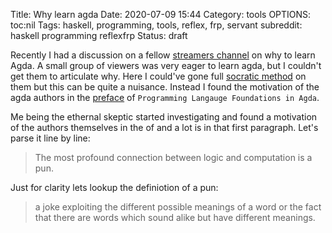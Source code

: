 Title: Why learn agda
Date: 2020-07-09 15:44
Category: tools
OPTIONS: toc:nil
Tags: haskell, programming, tools, reflex, frp, servant
subreddit: haskell programming reflexfrp
Status: draft

Recently I had a discussion on a fellow [streamers channel](https://www.twitch.tv/freeman42x) on why to learn Agda.
A small group of viewers was very eager to learn agda,
but I couldn't get them to articulate why.
Here I could've gone full [socratic method](https://en.wikipedia.org/wiki/Socratic_method)
on them but this can be quite a nuisance.
Instead I found the motivation of the agda authors in the 
[preface](https://plfa.github.io/Preface/)
of `Programming Langauge Foundations in Agda`.



Me being the ethernal skeptic started investigating and found a 
motivation of the authors themselves in the 
of 
and a lot is in
that first paragraph.
Let's parse it line by line:

> The most profound connection between logic and computation is a pun. 

Just for clarity lets lookup the definiotion of a pun:

> a joke exploiting the different possible meanings of a word or the fact that there are words which sound alike but have different meanings.


